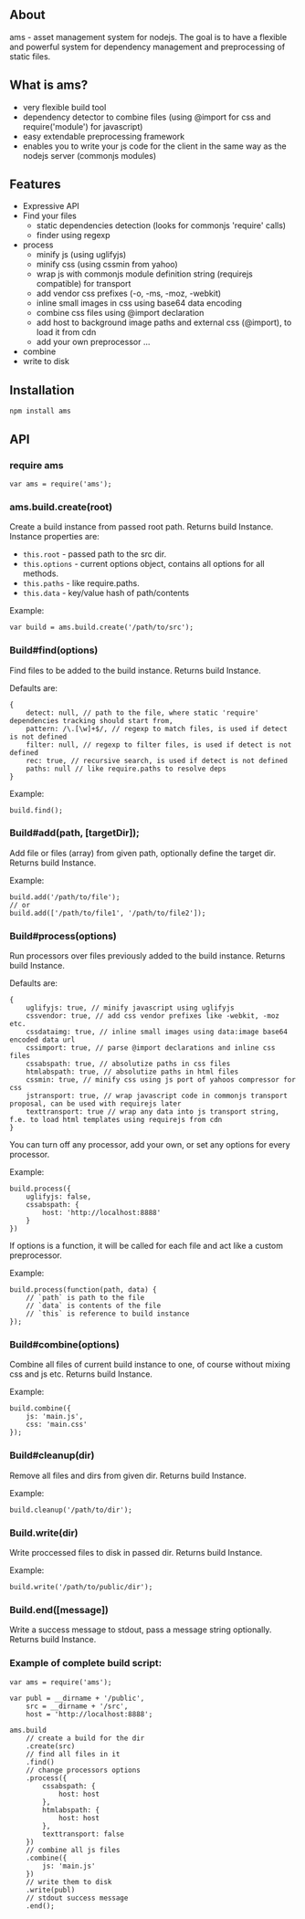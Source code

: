 ## About
ams - asset management system for nodejs. The goal is to have a flexible and powerful system for dependency management and preprocessing of static files.

## What is ams?

- very flexible build tool
- dependency detector to combine files (using @import for css and require('module') for javascript)
- easy extendable preprocessing framework
- enables you to write your js code for the client in the same way as the nodejs server (commonjs modules)

## Features
- Expressive API
- Find your files
  - static dependencies detection (looks for commonjs 'require' calls)
  - finder using regexp
- process
  - minify js (using uglifyjs)
  - minify css (using cssmin from yahoo)
  - wrap js with commonjs module definition string (requirejs compatible) for transport
  - add vendor css prefixes (-o, -ms, -moz, -webkit)
  - inline small images in css using base64 data encoding
  - combine css files using @import declaration
  - add host to background image paths and external css (@import), to load it from cdn
  - add your own preprocessor ...
- combine 
- write to disk

## Installation

	npm install ams

## API

### require ams
	
	var ams = require('ams');
	
### ams.build.create(root)
Create a build instance from passed root path. Returns build Instance.
Instance properties are:

- `this.root` - passed path to the src dir. 
- `this.options` - current options object, contains all options for all methods. 
- `this.paths` - like require.paths. 
- `this.data` - key/value hash of path/contents

Example:

	var build = ams.build.create('/path/to/src');

### Build#find(options)
Find files to be added to the build instance. Returns build Instance.

Defaults are:

	{
        detect: null, // path to the file, where static 'require' dependencies tracking should start from, 
        pattern: /\.[\w]+$/, // regexp to match files, is used if detect is not defined
        filter: null, // regexp to filter files, is used if detect is not defined
        rec: true, // recursive search, is used if detect is not defined
        paths: null // like require.paths to resolve deps
    }

Example:

	build.find();

### Build#add(path, [targetDir]);
Add file or files (array) from given path, optionally define the target dir. Returns build Instance.

Example:

	build.add('/path/to/file');
	// or
	build.add(['/path/to/file1', '/path/to/file2']);

### Build#process(options)
Run processors over files previously added to the build instance. Returns build Instance.

Defaults are:

    {
        uglifyjs: true, // minify javascript using uglifyjs
        cssvendor: true, // add css vendor prefixes like -webkit, -moz etc.
        cssdataimg: true, // inline small images using data:image base64 encoded data url
        cssimport: true, // parse @import declarations and inline css files
        cssabspath: true, // absolutize paths in css files
        htmlabspath: true, // absolutize paths in html files
        cssmin: true, // minify css using js port of yahoos compressor for css 
        jstransport: true, // wrap javascript code in commonjs transport proposal, can be used with requirejs later
        texttransport: true // wrap any data into js transport string, f.e. to load html templates using requirejs from cdn
    }

You can turn off any processor, add your own, or set any options for every processor.

Example:

	build.process({
		uglifyjs: false,
		cssabspath: {
			host: 'http://localhost:8888'
		}
	})

If options is a function, it will be called for each file and act like a custom preprocessor.

Example:

	build.process(function(path, data) {
		// `path` is path to the file
		// `data` is contents of the file
		// `this` is reference to build instance
	});

### Build#combine(options)
Combine all files of current build instance to one, of course without mixing css and js etc. Returns build Instance.

Example:

	build.combine({
		js: 'main.js',
		css: 'main.css'
	});

### Build#cleanup(dir)
Remove all files and dirs from given dir. Returns build Instance.

Example:

	build.cleanup('/path/to/dir');

### Build.write(dir)
Write proccessed files to disk in passed dir. Returns build Instance.

Example:

	build.write('/path/to/public/dir');

### Build.end([message])
Write a success message to stdout, pass a message string optionally. Returns build Instance.	

### Example of complete build script:

	var ams = require('ams');
	
	var publ = __dirname + '/public',
	    src = __dirname + '/src',
	    host = 'http://localhost:8888';
	    
	ams.build
		// create a build for the dir
	    .create(src)
	    // find all files in it
	    .find()
	    // change processors options
	    .process({
	        cssabspath: {
	            host: host
	        },
	        htmlabspath: {
	            host: host
	        },
	        texttransport: false
	    })
	    // combine all js files
	    .combine({
	        js: 'main.js'
	    })
	    // write them to disk
	    .write(publ)
	    // stdout success message
	    .end();
